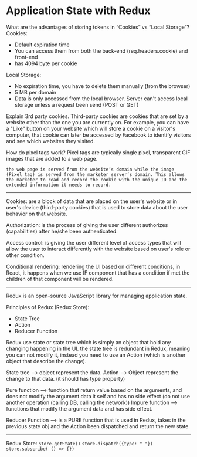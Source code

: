 # Application State with Redux


What are the advantages of storing tokens in “Cookies” vs “Local Storage”?
 Cookies:
  - Default expiration time
  - You can access them from both the back-end (req.headers.cookie) and front-end 
  - has 4094 byte per cookie

Local Storage:
 - No expiration time, you have to delete them manually (from the browser)
 - 5 MB per domain
 - Data is only accessed from the local browser. Server can't access local storage unless a request been send (POST or GET)

 
Explain 3rd party cookies.
  Third-party cookies are cookies that are set by a website other than the one you are currently on. For example, you can have a "Like" button on your website which will store a cookie on a visitor's computer, that cookie can later be accessed by Facebook to identify visitors and see which websites they visited.


How do pixel tags work?
   Pixel tags are typically single pixel, transparent GIF images that are added to a web page. 

    the web page is served from the website’s domain while the image (Pixel tag) is served from the marketer server’s domain. This allows the marketer to read and record the cookie with the unique ID and the extended information it needs to record. 


---

Cookies: are a block of data that are placed on the user's website or in user's device (third-party cookies) that is used to store data about the user behavior on that website.

Authorization: is the process of giving the user different authorizes (capabilities) after he/she been authenticated.

Access control: is giving the user different level of access types that will allow the user to interact differently with the website based on user's role or other condition.

Conditional rendering: rendering the UI based on different conditions, in React, it happens when we use IF component that has a condition if met the children of that component will be rendered.




---
Redux is an open-source JavaScript library for managing application state.
  
  Principles of Redux (Redux Store):
  - State Tree
  - Action
  - Reducer Function

Redux use state or state tree which is simply an object that hold any changing happening in the UI. the state tree is redundant in Redux, meaning you can not modify it, instead you need to use an Action (which is another object that describe the change).

State tree --> object represent the data.
Action --> Object represent the change to that data. (it should has type property)

Pure function --> function that return value based on the arguments, and does not modify the argument data it self and has no side effect (do not use another operation (calling DB, calling the network))
Impure function --> functions that modify the argument data and has side effect.

Reducer Function --> is a PURE function that is used in Redux, takes in the previous state obj and the Action been dispatched and return the new state.

---

 Redux Store:
 `store.getState()`
 `store.dispatch({type: " "})`
 `store.subscribe( () => {})`